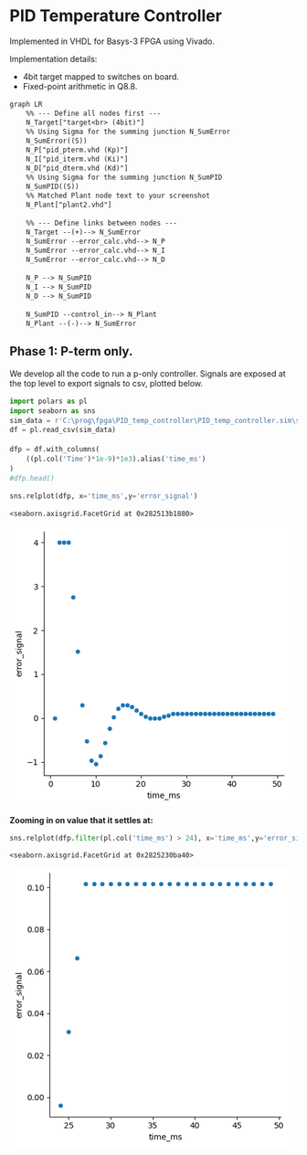 # PID Temperature Controller
Implemented in VHDL for Basys-3 FPGA using Vivado. 

Implementation details:
* 4bit target mapped to switches on board.
* Fixed-point arithmetic in Q8.8.

```mermaid
graph LR
    %% --- Define all nodes first ---
    N_Target["target<br> (4bit)"]
    %% Using Sigma for the summing junction N_SumError
    N_SumError((S))
    N_P["pid_pterm.vhd (Kp)"]
    N_I["pid_iterm.vhd (Ki)"]
    N_D["pid_dterm.vhd (Kd)"]
    %% Using Sigma for the summing junction N_SumPID
    N_SumPID((S))
    %% Matched Plant node text to your screenshot
    N_Plant["plant2.vhd"]

    %% --- Define links between nodes ---
    N_Target --(+)--> N_SumError
    N_SumError --error_calc.vhd--> N_P
    N_SumError --error_calc.vhd--> N_I
    N_SumError --error_calc.vhd--> N_D

    N_P --> N_SumPID
    N_I --> N_SumPID
    N_D --> N_SumPID

    N_SumPID --control_in--> N_Plant
    N_Plant --(-)--> N_SumError
```

## Phase 1: P-term only. 
We develop all the code to run a p-only controller. Signals are exposed at the top level to export signals to csv, plotted below.


```python
import polars as pl
import seaborn as sns
sim_data = r'C:\prog\fpga\PID_temp_controller\PID_temp_controller.sim\sim_1\behav\xsim\pid_simulation_data.csv'
df = pl.read_csv(sim_data)

dfp = df.with_columns(
    ((pl.col('Time')*1e-9)*1e3).alias('time_ms')
)
#dfp.head()
```


```python
sns.relplot(dfp, x='time_ms',y='error_signal')
```




    <seaborn.axisgrid.FacetGrid at 0x282513b1880>




    
![png](README_files/README_3_1.png)
    


**Zooming in on value that it settles at:**


```python
sns.relplot(dfp.filter(pl.col('time_ms') > 24), x='time_ms',y='error_signal')
```




    <seaborn.axisgrid.FacetGrid at 0x2825230ba40>




    
![png](README_files/README_5_1.png)
    



```python

```
